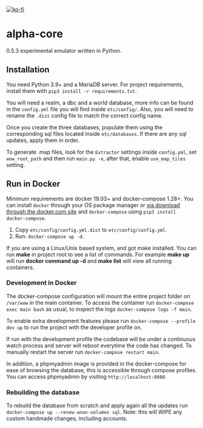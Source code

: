[![ko-fi](https://www.ko-fi.com/img/githubbutton_sm.svg)](https://ko-fi.com/R6R21LO82)

# alpha-core
0.5.3 experimental emulator written in Python.

## Installation
You need Python 3.9+ and a MariaDB server. For project requirements, install them with `pip3 install -r requirements.txt`.

You will need a realm, a dbc and a world database, more info can be found in the `config.yml` file you will find inside `etc/config/`. Also, you will need to rename the `.dist` config file to match the correct config name.

Once you create the three databases, populate them using the corresponding sql files located inside `etc/databases`. If there are any sql updates, apply them in order.

To generate .map files, look for the `Extractor` settings inside `config.yml`, set `wow_root_path` and then run `main.py -e`, after that, enable `use_map_tiles` setting.

## Run in Docker

Minimum requirements are docker 19.03+ and docker-compose 1.28+. 
You can install `docker` through your OS package manager or [via download through the docker.com site](https://docs.docker.com/engine/install/) and `docker-compose` using `pip3 install docker-compose`.

1. Copy `etc/config/config.yml.dist` to `etc/config/config.yml`.
2. Run: `docker-compose up -d`.


If you are using a Linux/Unix based system, and got make installed. You can run **make** in project root to see a list of commands. For example **make up** will run **docker command up -d** and **make list** will view all running containers. 



### Development in Docker

The docker-compose configuration will mount the entire project folder on `/var/wow` in the main container. To access the container run `docker-compose exec main bash` as usual, to inspect the logs `docker-compose logs -f main`.

To enable extra development features please run `docker-compose --profile dev up` to run the project with the developer profile on.

If run with the development profile the codebase will be under a continuous watch process and server will reboot everytime the code has changed. To manually restart the server run `docker-compose restart main`.

In addition, a phpmyadmin image is provided in the docker-compose for ease of browsing the database, this is accessible through compose profiles. 
You can access phpmyadmin by visiting `http://localhost:8080`.

### Rebuilding the database

To rebuild the database from scratch and apply again all the updates run  `docker-compose up --renew-anon-volumes sql`. Note: this will WIPE any custom handmade changes, including accounts.
